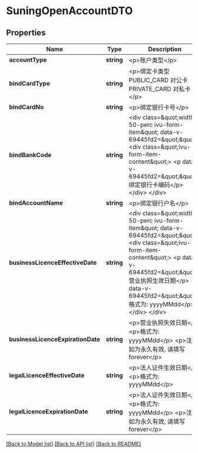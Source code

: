 # SuningOpenAccountDTO

## Properties
Name | Type | Description | Notes
------------ | ------------- | ------------- | -------------
**accountType** | **string** | &lt;p&gt;账户类型&lt;/p&gt; | 
**bindCardType** | **string** | &lt;p&gt;绑定卡类型 PUBLIC_CARD 对公卡 PRIVATE_CARD 对私卡&lt;/p&gt; | [optional] 
**bindCardNo** | **string** | &lt;p&gt;绑定银行卡号&lt;/p&gt; | [optional] 
**bindBankCode** | **string** | &lt;div class&#x3D;\&quot;width-50-perc ivu-form-item\&quot; data-v-69445fd2&#x3D;\&quot;\&quot;&gt; &lt;div class&#x3D;\&quot;ivu-form-item-content\&quot;&gt; &lt;p data-v-69445fd2&#x3D;\&quot;\&quot;&gt;绑定银行卡编码&lt;/p&gt; &lt;/div&gt; &lt;/div&gt; | [optional] 
**bindAccountName** | **string** | &lt;p&gt;绑定银行户名&lt;/p&gt; | [optional] 
**businessLicenceEffectiveDate** | **string** | &lt;div class&#x3D;\&quot;width-50-perc ivu-form-item\&quot; data-v-69445fd2&#x3D;\&quot;\&quot;&gt; &lt;div class&#x3D;\&quot;ivu-form-item-content\&quot;&gt; &lt;p data-v-69445fd2&#x3D;\&quot;\&quot;&gt;营业执照生效日期&lt;/p&gt; &lt;p data-v-69445fd2&#x3D;\&quot;\&quot;&gt;格式为: yyyyMMdd&lt;/p&gt; &lt;/div&gt; &lt;/div&gt; | [optional] 
**businessLicenceExpirationDate** | **string** | &lt;p&gt;营业执照失效日期&lt;/p&gt; &lt;p&gt;格式为: yyyyMMdd&lt;/p&gt; &lt;p&gt;注: 如为永久有效, 请填写 forever&lt;/p&gt; | [optional] 
**legalLicenceEffectiveDate** | **string** | &lt;p&gt;法人证件生效日期&lt;/p&gt; &lt;p&gt;格式为: yyyyMMdd&lt;/p&gt; | [optional] 
**legalLicenceExpirationDate** | **string** | &lt;p&gt;法人证件失效日期&lt;/p&gt; &lt;p&gt;格式为: yyyyMMdd&lt;/p&gt; &lt;p&gt;注: 如为永久有效, 请填写 forever&lt;/p&gt; | [optional] 

[[Back to Model list]](../README.md#documentation-for-models) [[Back to API list]](../README.md#documentation-for-api-endpoints) [[Back to README]](../README.md)


